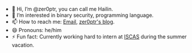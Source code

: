 - 👋 Hi, I’m @zer0ptr, you can call me Hailin.
- 👀 I’m interested in binary security, programming language.
- 📫 How to reach me: [Email](mailto:iszhenghailin@gmail.com), [zer0ptr's blog](https://zer0ptr.github.io/).
- 😄 Pronouns: he/him
- ⚡ Fun fact: Currently working hard to intern at [ISCAS](https://is.cas.cn/) during the summer vacation.
